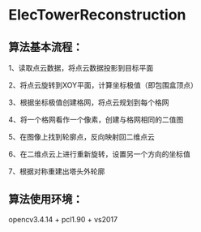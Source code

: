 # ElecTowerReconstruction

## 算法基本流程：

1、读取点云数据，将点云数据投影到目标平面

2、将点云旋转到XOY平面，计算坐标极值（即包围盒顶点）

3、根据坐标极值创建格网，将点云规划到每个格网

4、将一个格网看作一个像素，创建与格网相同的二值图

5、在图像上找到轮廓点，反向映射回二维点云

6、在二维点云上进行重新旋转，设置另一个方向的坐标值

7、根据对称重建出塔头外轮廓

## 算法使用环境：

opencv3.4.14 + pcl1.90 + vs2017